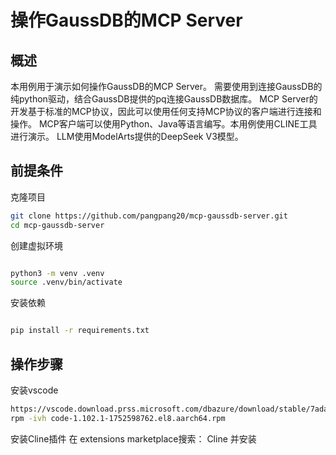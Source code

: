 # 操作GaussDB的MCP Server

## 概述

本用例用于演示如何操作GaussDB的MCP Server。
需要使用到连接GaussDB的纯python驱动，结合GaussDB提供的pq连接GaussDB数据库。
MCP Server的开发基于标准的MCP协议，因此可以使用任何支持MCP协议的客户端进行连接和操作。
MCP客户端可以使用Python、Java等语言编写。本用例使用CLINE工具进行演示。
LLM使用ModelArts提供的DeepSeek V3模型。

## 前提条件

克隆项目

```bash
git clone https://github.com/pangpang20/mcp-gaussdb-server.git
cd mcp-gaussdb-server

```

创建虚拟环境

```bash

python3 -m venv .venv
source .venv/bin/activate

```


安装依赖

```bash

pip install -r requirements.txt

```

## 操作步骤

安装vscode

```bash
https://vscode.download.prss.microsoft.com/dbazure/download/stable/7adae6a56e34cb64d08899664b814cf620465925/code-1.102.1-1752598762.el8.aarch64.rpm
rpm -ivh code-1.102.1-1752598762.el8.aarch64.rpm 

```

安装Cline插件
在 extensions marketplace搜索： Cline 并安装


